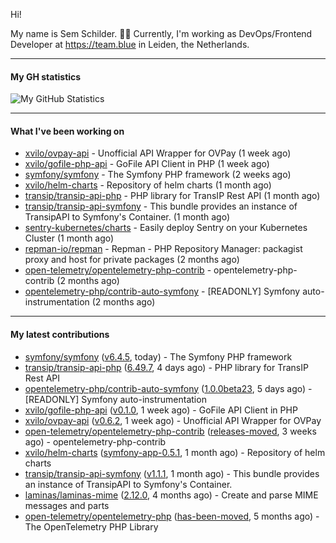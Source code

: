 Hi!

My name is Sem Schilder. 👋🏻 Currently, I'm working as DevOps/Frontend Developer at https://team.blue in Leiden, the Netherlands.

---

#### My GH statistics

![My GitHub Statistics](https://github-readme-stats.vercel.app/api?username=xvilo&show_icons=true&count_private=true&hide_title=true)

---

#### What I've been working on

- [xvilo/ovpay-api](https://github.com/xvilo/ovpay-api) - Unofficial API Wrapper for OVPay (1 week ago)
- [xvilo/gofile-php-api](https://github.com/xvilo/gofile-php-api) - GoFile API Client in PHP (1 week ago)
- [symfony/symfony](https://github.com/symfony/symfony) - The Symfony PHP framework (2 weeks ago)
- [xvilo/helm-charts](https://github.com/xvilo/helm-charts) - Repository of helm charts (1 month ago)
- [transip/transip-api-php](https://github.com/transip/transip-api-php) - PHP library for TransIP Rest API (1 month ago)
- [transip/transip-api-symfony](https://github.com/transip/transip-api-symfony) - This bundle provides an instance of TransipAPI to Symfony&#39;s Container. (1 month ago)
- [sentry-kubernetes/charts](https://github.com/sentry-kubernetes/charts) - Easily deploy Sentry on your Kubernetes Cluster (1 month ago)
- [repman-io/repman](https://github.com/repman-io/repman) - Repman - PHP Repository Manager: packagist proxy and host for private packages  (2 months ago)
- [open-telemetry/opentelemetry-php-contrib](https://github.com/open-telemetry/opentelemetry-php-contrib) - opentelemetry-php-contrib (2 months ago)
- [opentelemetry-php/contrib-auto-symfony](https://github.com/opentelemetry-php/contrib-auto-symfony) - [READONLY] Symfony auto-instrumentation (2 months ago)

---

#### My latest contributions

- [symfony/symfony](https://github.com/symfony/symfony) ([v6.4.5](https://github.com/symfony/symfony/releases/tag/v6.4.5), today) - The Symfony PHP framework
- [transip/transip-api-php](https://github.com/transip/transip-api-php) ([6.49.7](https://github.com/transip/transip-api-php/releases/tag/6.49.7), 4 days ago) - PHP library for TransIP Rest API
- [opentelemetry-php/contrib-auto-symfony](https://github.com/opentelemetry-php/contrib-auto-symfony) ([1.0.0beta23](https://github.com/opentelemetry-php/contrib-auto-symfony/releases/tag/1.0.0beta23), 5 days ago) - [READONLY] Symfony auto-instrumentation
- [xvilo/gofile-php-api](https://github.com/xvilo/gofile-php-api) ([v0.1.0](https://github.com/xvilo/gofile-php-api/releases/tag/v0.1.0), 1 week ago) - GoFile API Client in PHP
- [xvilo/ovpay-api](https://github.com/xvilo/ovpay-api) ([v0.6.2](https://github.com/xvilo/ovpay-api/releases/tag/v0.6.2), 1 week ago) - Unofficial API Wrapper for OVPay
- [open-telemetry/opentelemetry-php-contrib](https://github.com/open-telemetry/opentelemetry-php-contrib) ([releases-moved](https://github.com/open-telemetry/opentelemetry-php-contrib/releases/tag/releases-moved), 3 weeks ago) - opentelemetry-php-contrib
- [xvilo/helm-charts](https://github.com/xvilo/helm-charts) ([symfony-app-0.5.1](https://github.com/xvilo/helm-charts/releases/tag/symfony-app-0.5.1), 1 month ago) - Repository of helm charts
- [transip/transip-api-symfony](https://github.com/transip/transip-api-symfony) ([v1.1.1](https://github.com/transip/transip-api-symfony/releases/tag/v1.1.1), 1 month ago) - This bundle provides an instance of TransipAPI to Symfony&#39;s Container.
- [laminas/laminas-mime](https://github.com/laminas/laminas-mime) ([2.12.0](https://github.com/laminas/laminas-mime/releases/tag/2.12.0), 4 months ago) - Create and parse MIME messages and parts
- [open-telemetry/opentelemetry-php](https://github.com/open-telemetry/opentelemetry-php) ([has-been-moved](https://github.com/open-telemetry/opentelemetry-php/releases/tag/has-been-moved), 5 months ago) - The OpenTelemetry PHP Library
